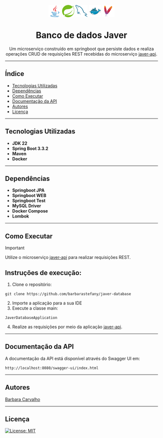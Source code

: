 <div align="center">
  <img src="https://raw.githubusercontent.com/devicons/devicon/master/icons/java/java-original.svg" alt="Java" width="40" height="40"/>
  <img src="https://raw.githubusercontent.com/devicons/devicon/master/icons/spring/spring-original.svg" alt="Spring" width="40" height="40"/>
  <img src="https://raw.githubusercontent.com/devicons/devicon/master/icons/mysql/mysql-original.svg" alt="MySQL" width="40" height="40"/>
  <img src="https://raw.githubusercontent.com/devicons/devicon/master/icons/docker/docker-original.svg" alt="Docker" width="40" height="40"/>
  <img src="https://raw.githubusercontent.com/devicons/devicon/master/icons/maven/maven-original.svg" alt="Maven" width="40" height="40"/>
  <br>
  <h1>Banco de dados Javer</h1>
  <p>Um microserviço construído em springboot que persiste dados e realiza operações CRUD de requisições REST recebidas do microserviço <a href="https://github.com/barbarastefany/javer-api">javer-api</a>.</p>
</div>

---
## Índice
- [Tecnologias Utilizadas](#tecnologias-utilizadas)
- [Dependências](#dependências)
- [Como Executar](#como-executar)
- [Documentação da API](#documentação-da-api)
- [Autores](#autores)
- [Licença](#licença)

---
## Tecnologias Utilizadas <a id="tecnologias-utilizadas"></a>
- **JDK 22**
- **Spring Boot 3.3.2**
- **Maven**
- **Docker**

---
## Dependências <a id="dependências"></a>
- **Springboot JPA**
- **Springboot WEB**
- **Springboot Test**
- **MySQL Driver**
- **Docker Compose**
- **Lombok**
  
---
## Como Executar <a id="como-executar"></a>
> [!IMPORTANT] 
> Utilize o microserviço [javer-api](https://github.com/barbarastefany/javer-api) para realizar requisições REST.
## Instruções de execução:
1. Clone o repositório:
```
git clone https://github.com/barbarastefany/javer-database
```
2. Importe a aplicação para a sua IDE
3. Execute a classe main:
```
JaverDatabaseApplication
```
4. Realize as requisições por meio da aplicação [javer-api](https://github.com/barbarastefany/javer-api).

---
## Documentação da API
A documentação da API está disponível através do Swagger UI em:
```
http://localhost:8080/swagger-ui/index.html
```
---
## Autores
[Barbara Carvalho](https://github.com/barbarastefany)

---
## Licença
[![License: MIT](https://img.shields.io/badge/License-MIT-yellow.svg)](https://opensource.org/licenses/MIT)
